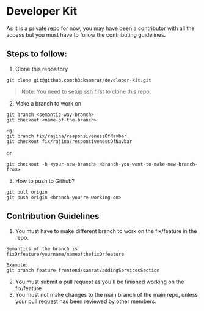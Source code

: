 # Developer Kit

As it is a private repo for now, you may have been a contributor with all the access but you must have to follow the contributing guidelines.


## Steps to follow:
1. Clone this repository
```git
git clone git@github.com:h3cksamrat/developer-kit.git
```

> Note: You need to setup ssh first to clone this repo.
2. Make a branch to work on
```git
git branch <semantic-way-branch>
git checkout <name-of-the-branch>

Eg:
git branch fix/rajina/responsivenessOfNavbar
git checkout fix/rajina/responsivenessOfNavbar
```
or
```git
git checkout -b <your-new-branch> <branch-you-want-to-make-new-branch-from>
```

3. How to push to Github?
```git
git pull origin
git push origin <branch-you're-working-on>
```

## Contribution Guidelines
1. You must have to make different branch to work on the fix/feature in the repo.
```
Semantics of the branch is:
fixOrfeature/yourname/nameofthefixOrfeature

Example:
git branch feature-frontend/samrat/addingServicesSection
```
2. You must submit a pull request as you'll be finished working on the fix/feature
1. You must not make changes to the main branch of the main repo, unless your pull request has been reviewed by other members.
